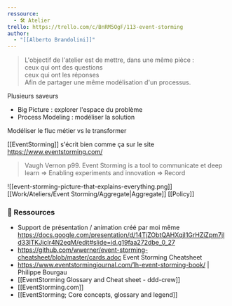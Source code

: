 ```yaml
---
ressource:
  - 🛠️ Atelier
trello: https://trello.com/c/BnRM5OgF/113-event-storming
author:
  - "[[Alberto Brandolini]]"
---
```

> L'objectif de l'atelier est de mettre, dans une même pièce :  
> ceux qui ont des questions  
> ceux qui ont les réponses  
> Afin de partager une même modélisation d'un processus.

Plusieurs saveurs
- Big Picture : explorer l'espace du problème
- Process Modeling : modéliser la solution

Modéliser le fluc métier  vs le transformer

[[EventStorming]] s'écrit bien comme ça sur le site https://www.eventstorming.com/

> Vaugh Vernon p99. Event Storming is a tool to communicate et deep learn
> => Enabling experiments and innovation
> => Record

![[event-storming-picture-that-explains-everything.png]]
[[Work/Ateliers/Event Storming/Aggregate|Aggregate]]
[[Policy]]

### 🔗 Ressources 

- Support de présentation / animation créé par moi même
  https://docs.google.com/presentation/d/14TjZObtQAHXqjI1GrHZiZpm7jld33lTKJicIr4N2eqM/edit#slide=id.g19faa272dbe_0_27
- https://github.com/wwerner/event-storming-cheatsheet/blob/master/cards.adoc
  Event Storming Cheatsheet
- https://www.eventstormingjournal.com/1h-event-storming-book/ | Philippe Bourgau
- [[EventStorming Glossary and Cheat sheet - ddd-crew]]
- [[EventStorming.com]]
- [[EventStorming; Core concepts, glossary and legend]]